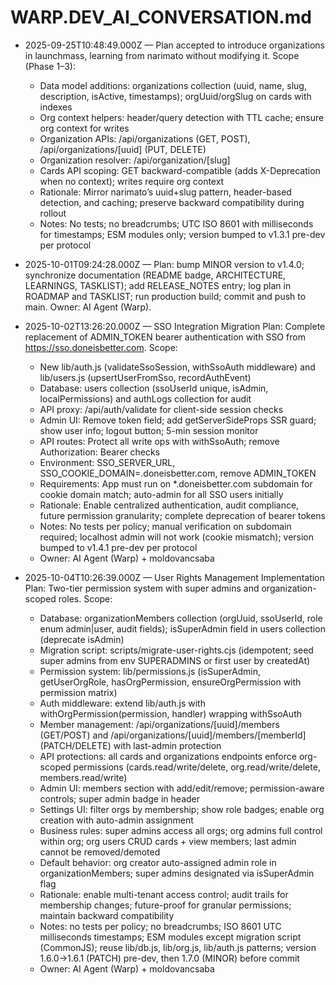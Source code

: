 # WARP.DEV_AI_CONVERSATION.md

- 2025-09-25T10:48:49.000Z — Plan accepted to introduce organizations in launchmass, learning from narimato without modifying it. Scope (Phase 1–3):
  - Data model additions: organizations collection (uuid, name, slug, description, isActive, timestamps); orgUuid/orgSlug on cards with indexes
  - Org context helpers: header/query detection with TTL cache; ensure org context for writes
  - Organization APIs: /api/organizations (GET, POST), /api/organizations/[uuid] (PUT, DELETE)
  - Organization resolver: /api/organization/[slug]
  - Cards API scoping: GET backward-compatible (adds X-Deprecation when no context); writes require org context
  - Rationale: Mirror narimato’s uuid+slug pattern, header-based detection, and caching; preserve backward compatibility during rollout
  - Notes: No tests; no breadcrumbs; UTC ISO 8601 with milliseconds for timestamps; ESM modules only; version bumped to v1.3.1 pre-dev per protocol

- 2025-10-01T09:24:28.000Z — Plan: bump MINOR version to v1.4.0; synchronize documentation (README badge, ARCHITECTURE, LEARNINGS, TASKLIST); add RELEASE_NOTES entry; log plan in ROADMAP and TASKLIST; run production build; commit and push to main. Owner: AI Agent (Warp).

- 2025-10-02T13:26:20.000Z — SSO Integration Migration Plan: Complete replacement of ADMIN_TOKEN bearer authentication with SSO from https://sso.doneisbetter.com. Scope:
  - New lib/auth.js (validateSsoSession, withSsoAuth middleware) and lib/users.js (upsertUserFromSso, recordAuthEvent)
  - Database: users collection (ssoUserId unique, isAdmin, localPermissions) and authLogs collection for audit
  - API proxy: /api/auth/validate for client-side session checks
  - Admin UI: Remove token field; add getServerSideProps SSR guard; show user info; logout button; 5-min session monitor
  - API routes: Protect all write ops with withSsoAuth; remove Authorization: Bearer checks
  - Environment: SSO_SERVER_URL, SSO_COOKIE_DOMAIN=.doneisbetter.com, remove ADMIN_TOKEN
  - Requirements: App must run on *.doneisbetter.com subdomain for cookie domain match; auto-admin for all SSO users initially
  - Rationale: Enable centralized authentication, audit compliance, future permission granularity; complete deprecation of bearer tokens
  - Notes: No tests per policy; manual verification on subdomain required; localhost admin will not work (cookie mismatch); version bumped to v1.4.1 pre-dev per protocol
  - Owner: AI Agent (Warp) + moldovancsaba

- 2025-10-04T10:26:39.000Z — User Rights Management Implementation Plan: Two-tier permission system with super admins and organization-scoped roles. Scope:
  - Database: organizationMembers collection (orgUuid, ssoUserId, role enum admin|user, audit fields); isSuperAdmin field in users collection (deprecate isAdmin)
  - Migration script: scripts/migrate-user-rights.cjs (idempotent; seed super admins from env SUPERADMINS or first user by createdAt)
  - Permission system: lib/permissions.js (isSuperAdmin, getUserOrgRole, hasOrgPermission, ensureOrgPermission with permission matrix)
  - Auth middleware: extend lib/auth.js with withOrgPermission(permission, handler) wrapping withSsoAuth
  - Member management: /api/organizations/[uuid]/members (GET/POST) and /api/organizations/[uuid]/members/[memberId] (PATCH/DELETE) with last-admin protection
  - API protections: all cards and organizations endpoints enforce org-scoped permissions (cards.read/write/delete, org.read/write/delete, members.read/write)
  - Admin UI: members section with add/edit/remove; permission-aware controls; super admin badge in header
  - Settings UI: filter orgs by membership; show role badges; enable org creation with auto-admin assignment
  - Business rules: super admins access all orgs; org admins full control within org; org users CRUD cards + view members; last admin cannot be removed/demoted
  - Default behavior: org creator auto-assigned admin role in organizationMembers; super admins designated via isSuperAdmin flag
  - Rationale: enable multi-tenant access control; audit trails for membership changes; future-proof for granular permissions; maintain backward compatibility
  - Notes: no tests per policy; no breadcrumbs; ISO 8601 UTC milliseconds timestamps; ESM modules except migration script (CommonJS); reuse lib/db.js, lib/org.js, lib/auth.js patterns; version 1.6.0→1.6.1 (PATCH) pre-dev, then 1.7.0 (MINOR) before commit
  - Owner: AI Agent (Warp) + moldovancsaba
